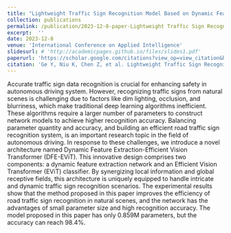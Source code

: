 ```yaml
---
title: "Lightweight Traffic Sign Recognition Model Based on Dynamic Feature Extraction"
collection: publications
permalink: /publication/2023-12-8-paper-Lightweight Traffic Sign Recognition Model Based on Dynamic Feature Extraction-number-4
excerpt:  ''
date: 2023-12-8
venue: 'International Conference on Applied Intelligence'
slidesurl: # 'http://academicpages.github.io/files/slides1.pdf'
paperurl: 'https://scholar.google.com/citations?view_op=view_citation&hl=zh-CN&user=SBoHvVQAAAAJ&citation_for_view=SBoHvVQAAAAJ:2osOgNQ5qMEC'
citation: 'Ge Y, Niu K, Chen Z, et al. Lightweight Traffic Sign Recognition Model Based on Dynamic Feature Extraction[C]//International Conference on Applied Intelligence. Singapore: Springer Nature Singapore, 2023: 339-350.'
---
```


Accurate traffic sign data recognition is crucial for enhancing safety in autonomous driving system. However, recognizing traffic signs from natural scenes is challenging due to factors like dim lighting, occlusion, and blurriness, which make traditional deep learning algorithms inefficient. These algorithms require a larger number of parameters to construct network models to achieve higher recognition accuracy. Balancing parameter quantity and accuracy, and building an efficient road traffic sign recognition system, is an important research topic in the field of autonomous driving. In response to these challenges, we introduce a novel architecture named Dynamic Feature Extraction-Efficient Vision Transformer (DFE-EViT). This innovative design comprises two components: a dynamic feature extraction network and an Efficient Vision Transformer (EViT) classifier. By synergizing local information and global receptive fields, this architecture is uniquely equipped to handle intricate and dynamic traffic sign recognition scenarios. The experimental results show that the method proposed in this paper improves the efficiency of road traffic sign recognition in natural scenes, and the network has the advantages of small parameter size and high recognition accuracy. The model proposed in this paper has only 0.859M parameters, but the accuracy can reach 98.4%.
